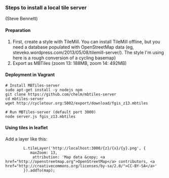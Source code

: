 ### Steps to install a local tile server ###
(Steve Bennett)

#### Preparation ####
1. First, create a style with TileMill. You can install TileMill offline, but you need a database populated with OpenStreetMap data (eg, steveko.wordpress.com/2013/05/08/tilemill-server/). The style I'm using here is a rough conversion of a cycling basemap)
2. Export as MBTiles (zoom 13: 188MB, zoom 14: 492MB)

#### Deployment in Vagrant ####
```
# Install MBTiles-server
sudo apt-get install -y nodejs npm
git clone https://github.com/chelm/mbtiles-server
cd mbtiles-server
wget http://cycletour.org:5002/export/download/fgis_z13.mbtiles

# Run MBTiles-server (default port 3000)
node server.js fgis_z13.mbtiles

```
#### Using tiles in leaflet ####

 Add a layer like this:
```
        L.tileLayer('http://localhost:3000/{z}/{x}/{y}.png', {
           maxZoom: 13,
            attribution: 'Map data &copy; <a href="http://openstreetmap.org">OpenStreetMap</a> contributors, <a href="http://creativecommons.org/licenses/by-sa/2.0/">CC-BY-SA</a>'
        }).addTo(map);
```
